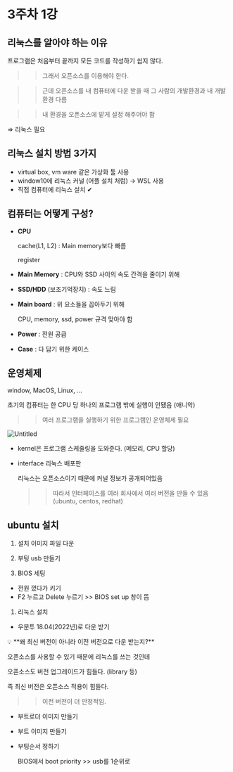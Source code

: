 # 3주차 1강

## 리눅스를 알아야 하는 이유

프로그램은 처음부터 끝까지 모든 코드를 작성하기 쉽지 않다.

>> 그래서 오픈소스를 이용해야 한다.

>> 근데 오픈소스를 내 컴퓨터에 다운 받을 때 그 사람의 개발환경과 내 개발환경 다름

>> 내 환경을 오픈소스에 맡게 설정 해주어야 함

⇒ 리눅스 필요

## 리눅스 설치 방법 3가지

- virtual box, vm ware 같은 가상화 툴 사용
- window10에 리눅스 커널 (어플 설치 처럼) → WSL 사용
- 직접 컴퓨터에 리눅스 설치 ✔

## 컴퓨터는 어떻게 구성?

- **CPU**
    
    cache(L1, L2) : Main memory보다 빠름
    
    register
    
- **Main Memory** : CPU와 SSD 사이의 속도 간격을 줄이기 위해
- **SSD/HDD** (보조기억장치) : 속도 느림
- **Main board** : 위 요소들을 꼽아두기 위해
    
    CPU, memory, ssd, power 규격 맞아야 함
    
- **Power** : 전원 공급
- **Case** : 다 담기 위한 케이스

## 운영체제

window, MacOS, Linux, …

초기의 컴퓨터는 한 CPU 당 하나의 프로그램 밖에 실행이 안됐음 (애니악)

>>여러 프로그램을 실행하기 위한 프로그램인 운영체제 필요

![Untitled](3%E1%84%8C%E1%85%AE%E1%84%8E%E1%85%A1%201%E1%84%80%E1%85%A1%E1%86%BC%20baed0d53cadf403db0e98ea99698e810/Untitled.png)

- kernel은 프로그램 스케줄링을 도와준다. (메모리, CPU 할당)
- interface 리눅스 배포판
    
    리눅스는 오픈소스이기 때문에 커널 정보가 공개되어있음
    
    >> 따라서 인터페이스를 여러 회사에서 여러 버전을 만들 수 있음 (ubuntu, centos, redhat)
    

## ubuntu 설치

1. 설치 이미지 파일 다운

1. 부팅 usb 만들기

1. BIOS 세팅
- 전원 껐다가 키기
- F2 누르고 Delete 누르기 >> BIOS set up 창이 뜸

1. 리눅스 설치
- 우분투 18.04(2022년)로 다운 받기

<aside>
💡 **왜 최신 버전이 아니라 이전 버전으로 다운 받는지?**

오픈소스를 사용할 수 있기 때문에 리눅스를 쓰는 것인데

오픈소스도 버전 업그레이드가 힘들다. (library 등)

즉 최신 버전은 오픈소스 적용이 힘들다.

>> 이전 버전이 더 안정적임.

</aside>

- 부트로더 이미지 만들기
- 부트 이미지 만들기
- 부팅순서 정하기
    
    BIOS에서 boot priority >> usb를 1순위로